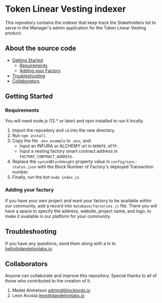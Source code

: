 # Token Linear Vesting indexer

This repository contains the indexer that keep track the Stakeholders list to serve in the Manager's admin application for the Token Linear Vesting product.

## About the source code

- [Getting Started](#getting-started)
  - [Requirements](#requirements)
  - [Adding your Factory](#adding-your-factory)
- [Troubleshooting](#troubleshooting)
- [Collaborators](#collaborators)

## Getting Started

### Requirements

You will need node.js (12.\* or later) and npm installed to run it locally.

1. Import the repository and `cd` into the new directory.
2. Run `npm install`.
3. Copy the file `.env.example` to `.env`, and:
   - Input an INFURA or ALCHEMY url in `REMOTE_HTTP`.
   - Input a vesting factory smart contract address in `FACTORY_CONTRACT_ADDRESS`.
4. Replace the `syncedBlockHeight` property value in `config/sync-status.json` with the Block Number of Factory's deployed Transaction number.
5. Finally, run the bot `node index.js`.

### Adding your factory

If you have your own project and want your factory to be available within our community, add a record into `database/factories.js` file. There you will have a space to specify the address, website, project name, and logo, to make it available in our platform for your community.

## Troubleshooting

If you have any questions, send them along with a hi to [hello@dandelionlabs.io](mailto:hello@dandelionlabs.io).

## Collaborators

Anyone can collaborate and improve this repository. Special thanks to all of those who contributed to the creation of it.

1. Medet Ahmetson <admin@blocklords.io>
2. Leon Acosta <leon@dandelionlabs.io>
